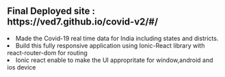 <h2>Final Deployed site : https://ved7.github.io/covid-v2/#/</h2>
<li>Made the Covid-19 real time data for India including states and districts.</li>
<li>Build this fully responsive application using Ionic-React library with react-router-dom for routing</li>
<li>Ionic react enable to make the UI appropritate for window,android and ios device</li>
